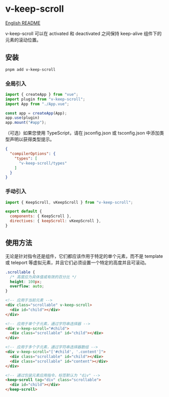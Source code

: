 # v-keep-scroll

[English README](README.en-US.md)

v-keep-scroll 可以在 activated 和 deactivated 之间保持 keep-alive 组件下的元素的滚动位置。

## 安装

```bash
pnpm add v-keep-scroll
```

### 全局引入

```javascript
import { createApp } from "vue";
import plugin from "v-keep-scroll";
import App from "./App.vue";

const app = createApp(App);
app.use(plugin)
app.mount("#app");
```

（可选）如果您使用 TypeScript，请在 jsconfig.json 或 tsconfig.json 中添加类型声明以获得类型提示。

```json
{
  "compilerOptions": {
    "types": [
      "v-keep-scroll/types"
    ]
  }
}
```

### 手动引入

```javascript
import { KeepScroll, vKeepScroll } from "v-keep-scroll";

export default {
  components: { KeepScroll },
  directives: { keepScroll: vKeepScroll },
}
```

## 使用方法

无论是针对指令还是组件，它们都应该作用于特定的单个元素，而不是 template 或 teleport 等虚拟元素，并且它们必须设置一个特定的高度并且可滚动。

```css
.scrollable {
  /* 高度应为具体值或有效的百分比 */
  height: 100px; 
  overflow: auto;
}
```

```html
<!-- 应用于当前元素 -->
<div class="scrollable" v-keep-scroll>
  <div id="child"></div>
</div>

<!-- 应用于单个子元素，通过字符串选择器 -->
<div v-keep-scroll="#child">
  <div class="scrollable" id="child"></div>
</div>

<!-- 应用于多个子元素，通过字符串选择器数组 -->
<div v-keep-scroll="['#child', '.content']">
  <div class="scrollable" id="child"></div>
  <div class="scrollable" id="content"></div>
</div>

<!-- 通过包装元素应用指令，标签默认为 "div" -->
<keep-scroll tag="div" class="scrollable">
  <div id="child"></div>
</keep-scroll>
```
